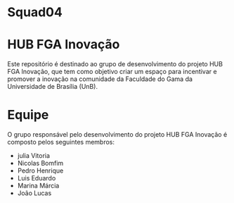 # Squad04
# HUB FGA Inovação

Este repositório é destinado ao grupo de desenvolvimento do projeto HUB FGA Inovação, que tem como objetivo criar um espaço para incentivar e promover a inovação na comunidade da Faculdade do Gama da Universidade de Brasília (UnB).

# Equipe

O grupo responsável pelo desenvolvimento do projeto HUB FGA Inovação é composto pelos seguintes membros:

- julia Vitoria
- Nicolas Bomfim
- Pedro Henrique
- Luis Eduardo
- Marina Márcia
- João Lucas
